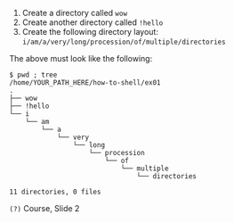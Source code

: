 1. Create a directory called `wow`
2. Create another directory called `!hello`
3. Create the following directory layout: `i/am/a/very/long/procession/of/multiple/directories`

The above must look like the following:

```
$ pwd ; tree
/home/YOUR_PATH_HERE/how-to-shell/ex01
.
├── wow
├── !hello
└── i
    └── am
        └── a
            └── very
                └── long
                    └── procession
                        └── of
                            └── multiple
                                └── directories

11 directories, 0 files
```

`(?)` Course, Slide 2
